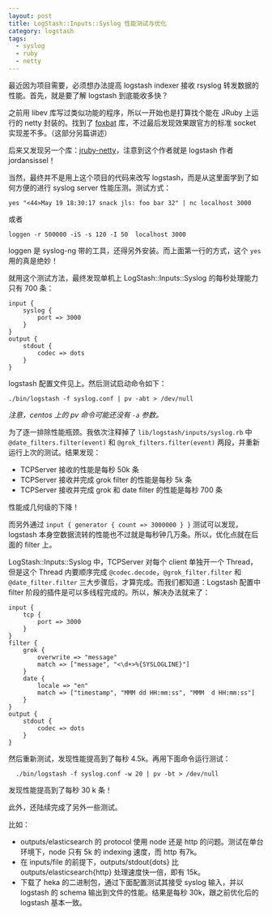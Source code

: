 ```yaml
---
layout: post
title: LogStash::Inputs::Syslog 性能测试与优化
category: logstash
tags:
  - syslog
  - ruby
  - netty
---
```


最近因为项目需要，必须想办法提高 logstash indexer 接收 rsyslog 转发数据的性能。首先，就是要了解 logstash 到底能收多快？

之前用 libev 库写过类似功能的程序，所以一开始也是打算找个能在 JRuby 上运行的 netty 封装的。找到了 [foxbat](https://github.com/m0wfo/foxbat) 库，不过最后发现效果跟官方的标准 socket 实现差不多。（这部分另篇讲述）

后来又发现另一个库：[jruby-netty](https://github.com/jordansissel/experiments/tree/master/ruby/jruby-netty/syslog-server)，注意到这个作者就是 logstash 作者 jordansissel！

当然，最终并不是用上这个项目的代码来改写 logstash，而是从这里面学到了如何方便的进行 syslog server 性能压测。测试方式：

    yes "<44>May 19 18:30:17 snack jls: foo bar 32" | nc localhost 3000

或者

    loggen -r 500000 -iS -s 120 -I 50  localhost 3000
    
loggen 是 syslog-ng 带的工具，还得另外安装。而上面第一行的方式，这个 `yes` 用的真是绝妙！

就用这个测试方法，最终发现单机上 LogStash::Inputs::Syslog 的每秒处理能力只有 700 条：

    input {
        syslog {
            port => 3000
        }
    }
    output {
        stdout {
            codec => dots
        }
    }
    
logstash 配置文件见上。然后测试启动命令如下：

    ./bin/logstash -f syslog.conf | pv -abt > /dev/null

*注意，centos 上的 pv 命令可能还没有 `-a` 参数。*

为了逐一排除性能瓶颈。我依次注释掉了 `lib/logstash/inputs/syslog.rb` 中 `@date_filters.filter(event)` 和 `@grok_filters.filter(event)` 两段，并重新运行上次的测试。结果发现：

* TCPServer 接收的性能是每秒 50k 条
* TCPServer 接收并完成 grok filter 的性能是每秒 5k 条
* TCPServer 接收并完成 grok 和 date filter 的性能是每秒 700 条

性能成几何级的下降！

而另外通过 `input { generator { count => 3000000 } }` 测试可以发现，logstash 本身空数据流转的性能也不过就是每秒钟几万条。所以，优化点就在后面的 filter 上。

LogStash::Inputs::Syslog 中，TCPServer 对每个 client 单独开一个 Thread，但是这个 Thread 内要顺序完成 `@codec.decode`，`@grok_filter.filter` 和 `@date_filter.filter` 三大步骤后，才算完成。而我们都知道：Logstash 配置中 filter 阶段的插件是可以多线程完成的。所以，解决办法就来了：

    input {
        tcp {
            port => 3000
        }
    }
    filter {
        grok {
            overwrite => "message"
            match => ["message", "<\d+>%{SYSLOGLINE}"]
        }
        date {
            locale => "en"
            match => ["timestamp", "MMM dd HH:mm:ss", "MMM  d HH:mm:ss"]
        }
    }
    output {
        stdout {
            codec => dots
        }
    }
  
然后重新测试，发现性能提高到了每秒 4.5k。再用下面命令运行测试：
  
      ./bin/logstash -f syslog.conf -w 20 | pv -bt > /dev/null
      
发现性能提高到了每秒 30 k 条！

此外，还陆续完成了另外一些测试。

比如：

* outputs/elasticsearch 的 protocol 使用 node 还是 http 的问题。测试在单台环境下，node 只有 5k 的 indexing 速度，而 http 有7k。
* 在 inputs/file 的前提下，outputs/stdout{dots} 比 outputs/elasticsearch{http} 处理速度快一倍，即有 15k。
* 下载了 heka 的二进制包，通过下面配置测试其接受 syslog 输入，并以 logstash 的 schema 输出到文件的性能。结果是每秒 30k，跟之前优化后的 logstash 基本一致。

